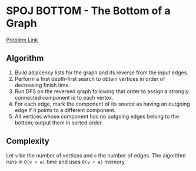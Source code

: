 # SPOJ BOTTOM - The Bottom of a Graph

[Problem Link](https://www.spoj.com/problems/BOTTOM/)

## Algorithm

1. Build adjacency lists for the graph and its reverse from the input edges.
2. Perform a first depth‑first search to obtain vertices in order of decreasing finish time.
3. Run DFS on the reversed graph following that order to assign a strongly connected component id to each vertex.
4. For each edge, mark the component of its source as having an outgoing edge if it points to a different component.
5. All vertices whose component has no outgoing edges belong to the bottom; output them in sorted order.

## Complexity

Let `v` be the number of vertices and `e` the number of edges. The algorithm runs in `O(v + e)` time and uses `O(v + e)` memory.
